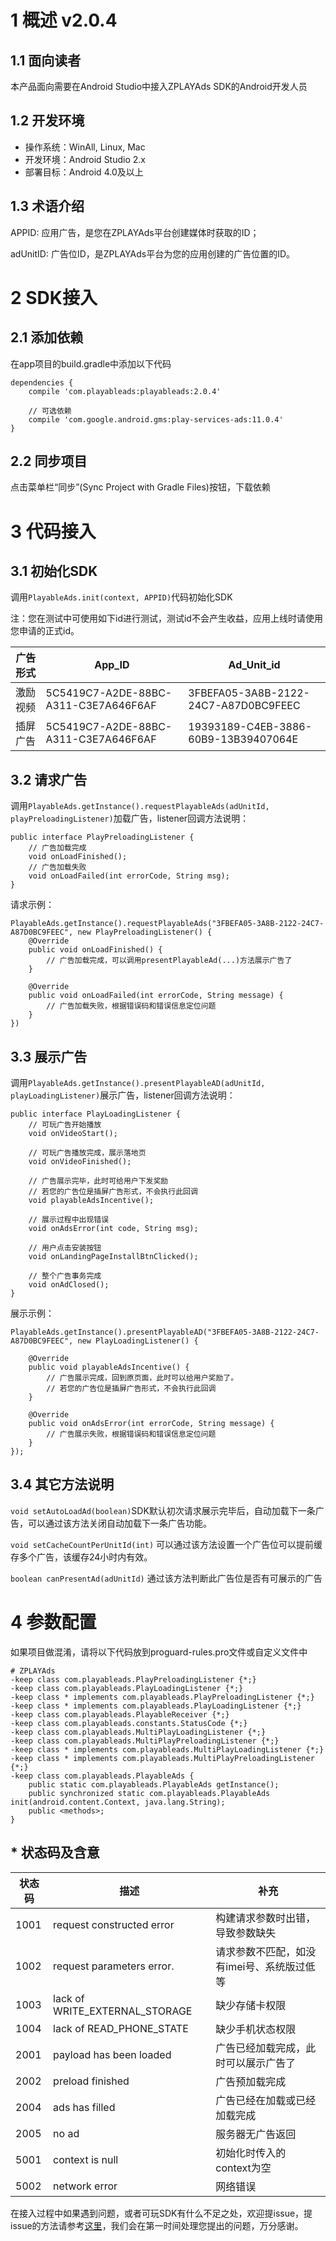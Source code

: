 # 1 概述 v2.0.4


## 1.1 面向读者
本产品面向需要在Android Studio中接入ZPLAYAds SDK的Android开发人员

## 1.2 开发环境
- 操作系统：WinAll, Linux, Mac
- 开发环境：Android Studio 2.x
- 部署目标：Android 4.0及以上

## 1.3 术语介绍
APPID: 应用广告，是您在ZPLAYAds平台创建媒体时获取的ID；

adUnitID: 广告位ID，是ZPLAYAds平台为您的应用创建的广告位置的ID。

# 2 SDK接入
## 2.1 添加依赖
在app项目的build.gradle中添加以下代码
```
dependencies {
    compile 'com.playableads:playableads:2.0.4'
    
    // 可选依赖
    compile 'com.google.android.gms:play-services-ads:11.0.4'
}
```

## 2.2 同步项目
点击菜单栏“同步”(Sync Project with Gradle Files)按钮，下载依赖

# 3 代码接入
## 3.1 初始化SDK
调用```PlayableAds.init(context, APPID)```代码初始化SDK

注：您在测试中可使用如下id进行测试，测试id不会产生收益，应用上线时请使用您申请的正式id。

|广告形式|  App_ID  |  Ad_Unit_id|
|--------|----------|------------|
|激励视频|5C5419C7-A2DE-88BC-A311-C3E7A646F6AF|3FBEFA05-3A8B-2122-24C7-A87D0BC9FEEC|
|插屏广告|5C5419C7-A2DE-88BC-A311-C3E7A646F6AF|19393189-C4EB-3886-60B9-13B39407064E|

## 3.2 请求广告
调用```PlayableAds.getInstance().requestPlayableAds(adUnitId, playPreloadingListener)```加载广告，listener回调方法说明：
```
public interface PlayPreloadingListener {
    // 广告加载完成
    void onLoadFinished();
    // 广告加载失败
    void onLoadFailed(int errorCode, String msg);
}
```

请求示例：
```
PlayableAds.getInstance().requestPlayableAds("3FBEFA05-3A8B-2122-24C7-A87D0BC9FEEC", new PlayPreloadingListener() {
    @Override
    public void onLoadFinished() {
        // 广告加载完成，可以调用presentPlayableAd(...)方法展示广告了
    }

    @Override
    public void onLoadFailed(int errorCode, String message) {
        // 广告加载失败，根据错误码和错误信息定位问题
    }
})
```

## 3.3 展示广告
调用```PlayableAds.getInstance().presentPlayableAD(adUnitId, playLoadingListener)```展示广告，listener回调方法说明：
```
public interface PlayLoadingListener {
    // 可玩广告开始播放
    void onVideoStart();

    // 可玩广告播放完成，展示落地页
    void onVideoFinished();

    // 广告展示完毕，此时可给用户下发奖励
    // 若您的广告位是插屏广告形式，不会执行此回调
    void playableAdsIncentive();

    // 展示过程中出现错误
    void onAdsError(int code, String msg);

    // 用户点击安装按钮
    void onLandingPageInstallBtnClicked();

    // 整个广告事务完成
    void onAdClosed();
}
```
展示示例：
```
PlayableAds.getInstance().presentPlayableAD("3FBEFA05-3A8B-2122-24C7-A87D0BC9FEEC", new PlayLoadingListener() {

    @Override
    public void playableAdsIncentive() {
        // 广告展示完成，回到原页面，此时可以给用户奖励了。
        // 若您的广告位是插屏广告形式，不会执行此回调
    }

    @Override
    public void onAdsError(int errorCode, String message) {
        // 广告展示失败，根据错误码和错误信息定位问题
    }
});
```

## 3.4 其它方法说明

```void setAutoLoadAd(boolean)```SDK默认初次请求展示完毕后，自动加载下一条广告，可以通过该方法关闭自动加载下一条广告功能。

```void setCacheCountPerUnitId(int)``` 可以通过该方法设置一个广告位可以提前缓存多个广告，该缓存24小时内有效。

```boolean canPresentAd(adUnitId)``` 通过该方法判断此广告位是否有可展示的广告

# 4 参数配置
如果项目做混淆，请将以下代码放到proguard-rules.pro文件或自定义文件中
```
# ZPLAYAds
-keep class com.playableads.PlayPreloadingListener {*;}
-keep class com.playableads.PlayLoadingListener {*;}
-keep class * implements com.playableads.PlayPreloadingListener {*;}
-keep class * implements com.playableads.PlayLoadingListener {*;}
-keep class com.playableads.PlayableReceiver {*;}
-keep class com.playableads.constants.StatusCode {*;}
-keep class com.playableads.MultiPlayLoadingListener {*;}
-keep class com.playableads.MultiPlayPreloadingListener {*;}
-keep class * implements com.playableads.MultiPlayLoadingListener {*;}
-keep class * implements com.playableads.MultiPlayPreloadingListener {*;}
-keep class com.playableads.PlayableAds {
    public static com.playableads.PlayableAds getInstance();
    public synchronized static com.playableads.PlayableAds init(android.content.Context, java.lang.String);
    public <methods>;
}
```

## * 状态码及含意

|状态码|描述|补充|
|-----|----|---|
|1001|request constructed error|构建请求参数时出错，导致参数缺失|
|1002|request parameters error.|请求参数不匹配，如没有imei号、系统版过低等|
|1003|lack of WRITE_EXTERNAL_STORAGE|缺少存储卡权限|
|1004|lack of READ_PHONE_STATE|缺少手机状态权限|
|2001|payload has been loaded|广告已经加载完成，此时可以展示广告了|
|2002|preload finished|广告预加载完成|
|2004|ads has filled|广告已经在加载或已经加载完成|
|2005|no ad|服务器无广告返回|
|5001|context is null|初始化时传入的context为空|
|5002|network error|网络错误|


在接入过程中如果遇到问题，或者可玩SDK有什么不足之处，欢迎提issue，提issue的方法请参考[这里](https://help.github.com/articles/creating-an-issue)，我们会在第一时间处理您提出的问题，万分感谢。
